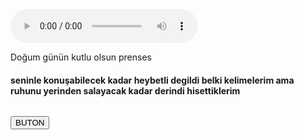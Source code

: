 <!DOCTYPE html>
<html lang="en">
<head>
    <meta charset="UTF-8">
    <meta http-equiv="X-UA-Compatible" content="IE=edge">
    <meta name="viewport" content="width=device-width, initial-scale=1.0">
    <title>nisa</title>
</head>
<body>

<audio controls autoplay>
    <source src="n.mp3.mp3" type="audio/mpeg">
    <p>Bu tarayıcı müzik eklentisini desteklememektedir.</p>
</audio>
<p id="deneme">Doğum günün kutlu olsun prenses </p>
<h4>seninle konuşabilecek kadar heybetli degildi belki kelimelerim ama ruhunu yerinden salayacak kadar derindi hisettiklerim</h4>
   
<img id="resim" >

<button onclick='document.getElementById("resim").src="a.png"'>BUTON</button>

</body>
</html>
